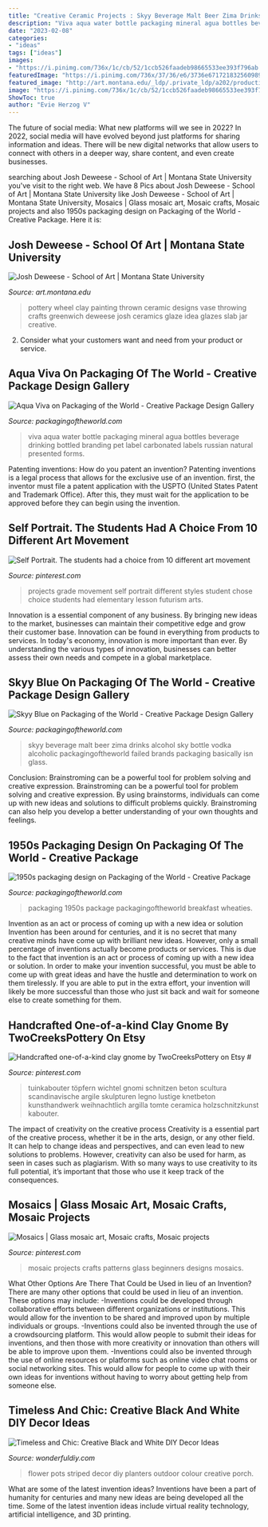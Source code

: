 ```yaml
---
title: "Creative Ceramic Projects : Skyy Beverage Malt Beer Zima Drinks Alcohol Sky Bottle Vodka Alcoholic Packagingoftheworld Failed Brands Packaging Basically Isn Glass"
description: "Viva aqua water bottle packaging mineral agua bottles beverage drinking bottled branding pet label carbonated labels russian natural presented forms"
date: "2023-02-08"
categories:
- "ideas"
tags: ["ideas"]
images:
- "https://i.pinimg.com/736x/1c/cb/52/1ccb526faadeb98665533ee393f796ab.jpg"
featuredImage: "https://i.pinimg.com/736x/37/36/e6/3736e671721832560989821d30238642.jpg"
featured_image: "http://art.montana.edu/_ldp/.private_ldp/a202/production/master/cb945bc7-bd7e-49ca-afe3-98db5089ca64.jpg"
image: "https://i.pinimg.com/736x/1c/cb/52/1ccb526faadeb98665533ee393f796ab.jpg"
ShowToc: true
author: "Evie Herzog V"
---
```



The future of social media: What new platforms will we see in 2022?
In 2022, social media will have evolved beyond just platforms for sharing information and ideas. There will be new digital networks that allow users to connect with others in a deeper way, share content, and even create businesses.

	

		
searching about Josh Deweese - School of Art | Montana State University you've visit to the right web. We have 8 Pics about Josh Deweese - School of Art | Montana State University like Josh Deweese - School of Art | Montana State University, Mosaics | Glass mosaic art, Mosaic crafts, Mosaic projects and also 1950s packaging design on Packaging of the World - Creative Package. Here it is:
		
    
## Josh Deweese - School Of Art | Montana State University

<img loading=lazy src="http://art.montana.edu/_ldp/.private_ldp/a202/production/master/cb945bc7-bd7e-49ca-afe3-98db5089ca64.jpg" onerror="this.onerror=null;this.src='https://tse1.mm.bing.net/th?id=OIP.2q27E2p7HwraJH4eTOOOOAHaKL&amp;pid=15.1';" alt="Josh Deweese - School of Art | Montana State University">

_Source: art.montana.edu_

>pottery wheel clay painting thrown ceramic designs vase throwing crafts greenwich deweese josh ceramics glaze idea glazes slab jar creative. 

	

2. Consider what your customers want and need from your product or service.

    
## Aqua Viva On Packaging Of The World - Creative Package Design Gallery

<img loading=lazy src="http://2.bp.blogspot.com/-vuvzzvbYm1A/Ud0-bNXwnnI/AAAAAAAAxTI/dURWGW74rFU/s1600/AV_2.jpg" onerror="this.onerror=null;this.src='https://tse1.mm.bing.net/th?id=OIP.3rRbRacsjYe0Vyp3lyO7qgHaKc&amp;pid=15.1';" alt="Aqua Viva on Packaging of the World - Creative Package Design Gallery">

_Source: packagingoftheworld.com_

>viva aqua water bottle packaging mineral agua bottles beverage drinking bottled branding pet label carbonated labels russian natural presented forms. 

	

Patenting inventions: How do you patent an invention?
Patenting inventions is a legal process that allows for the exclusive use of an invention. first, the inventor must file a patent application with the USPTO (United States Patent and Trademark Office). After this, they must wait for the application to be approved before they can begin using the invention.

    
## Self Portrait. The Students Had A Choice From 10 Different Art Movement

<img loading=lazy src="https://i.pinimg.com/736x/67/45/a9/6745a9979d260e2dd2e0ad98f08e4d34--lesson-planning-school-projects.jpg" onerror="this.onerror=null;this.src='https://tse4.mm.bing.net/th?id=OIP.9gvK5oIpgMcEW0hlxGx2AAHaJ6&amp;pid=15.1';" alt="Self Portrait. The students had a choice from 10 different art movement">

_Source: pinterest.com_

>projects grade movement self portrait different styles student chose choice students had elementary lesson futurism arts. 

	

Innovation is a essential component of any business. By bringing new ideas to the market, businesses can maintain their competitive edge and grow their customer base. Innovation can be found in everything from products to services. In today's economy, innovation is more important than ever. By understanding the various types of innovation, businesses can better assess their own needs and compete in a global marketplace.

    
## Skyy Blue On Packaging Of The World - Creative Package Design Gallery

<img loading=lazy src="http://3.bp.blogspot.com/_nieIGWiCsnw/SKFYf7ig7SI/AAAAAAAAA2o/tZLmjEyogQw/s400/sky.jpg" onerror="this.onerror=null;this.src='https://tse1.mm.bing.net/th?id=OIP.N2kgzmUVd31Biw7472SzrQAAAA&amp;pid=15.1';" alt="Skyy Blue on Packaging of the World - Creative Package Design Gallery">

_Source: packagingoftheworld.com_

>skyy beverage malt beer zima drinks alcohol sky bottle vodka alcoholic packagingoftheworld failed brands packaging basically isn glass. 

	

Conclusion: Brainstroming can be a powerful tool for problem solving and creative expression.
Brainstroming can be a powerful tool for problem solving and creative expression. By using brainstorms, individuals can come up with new ideas and solutions to difficult problems quickly. Brainstroming can also help you develop a better understanding of your own thoughts and feelings.

    
## 1950s Packaging Design On Packaging Of The World - Creative Package

<img loading=lazy src="http://1.bp.blogspot.com/_nieIGWiCsnw/SSWPHDClJOI/AAAAAAAACF8/07Kfu4skvHE/s400/wheaties_breakfast.jpg" onerror="this.onerror=null;this.src='https://tse2.mm.bing.net/th?id=OIP.FHLwVEXHTp7iLR2rHq4rqgAAAA&amp;pid=15.1';" alt="1950s packaging design on Packaging of the World - Creative Package">

_Source: packagingoftheworld.com_

>packaging 1950s package packagingoftheworld breakfast wheaties. 

	

Invention as an act or process of coming up with a new idea or solution
Invention has been around for centuries, and it is no secret that many creative minds have come up with brilliant new ideas. However, only a small percentage of inventions actually become products or services. This is due to the fact that invention is an act or process of coming up with a new idea or solution. In order to make your invention successful, you must be able to come up with great ideas and have the hustle and determination to work on them tirelessly. If you are able to put in the extra effort, your invention will likely be more successful than those who just sit back and wait for someone else to create something for them.

    
## Handcrafted One-of-a-kind Clay Gnome By TwoCreeksPottery On Etsy #

<img loading=lazy src="https://i.pinimg.com/736x/1c/cb/52/1ccb526faadeb98665533ee393f796ab.jpg" onerror="this.onerror=null;this.src='https://tse4.mm.bing.net/th?id=OIP.z2tjOaFEfxX2wbB8QWmW9AHaLG&amp;pid=15.1';" alt="Handcrafted one-of-a-kind clay gnome by TwoCreeksPottery on Etsy #">

_Source: pinterest.com_

>tuinkabouter töpfern wichtel gnomi schnitzen beton scultura scandinavische argile skulpturen legno lustige knetbeton kunsthandwerk weihnachtlich argilla tomte ceramica holzschnitzkunst kabouter. 

	

The impact of creativity on the creative process
Creativity is a essential part of the creative process, whether it be in the arts, design, or any other field. It can help to change ideas and perspectives, and can even lead to new solutions to problems. However, creativity can also be used for harm, as seen in cases such as plagiarism. With so many ways to use creativity to its full potential, it’s important that those who use it keep track of the consequences.

    
## Mosaics | Glass Mosaic Art, Mosaic Crafts, Mosaic Projects

<img loading=lazy src="https://i.pinimg.com/736x/37/36/e6/3736e671721832560989821d30238642.jpg" onerror="this.onerror=null;this.src='https://tse4.mm.bing.net/th?id=OIP.uQ8xEI-g6eYjdy5Bx6CoHgHaHV&amp;pid=15.1';" alt="Mosaics | Glass mosaic art, Mosaic crafts, Mosaic projects">

_Source: pinterest.com_

>mosaic projects crafts patterns glass beginners designs mosaics. 

	

What Other Options Are There That Could be Used in lieu of an Invention?
There are many other options that could be used in lieu of an invention. These options may include: 
-Inventions could be developed through collaborative efforts between different organizations or institutions. This would allow for the invention to be shared and improved upon by multiple individuals or groups. 
-Inventions could also be invented through the use of a crowdsourcing platform. This would allow people to submit their ideas for inventions, and then those with more creativity or innovation than others will be able to improve upon them. 
-Inventions could also be invented through the use of online resources or platforms such as online video chat rooms or social networking sites. This would allow for people to come up with their own ideas for inventions without having to worry about getting help from someone else.

    
## Timeless And Chic: Creative Black And White DIY Decor Ideas

<img loading=lazy src="https://cdn.wonderfuldiy.com/wp-content/uploads/2016/06/Black-and-white-striped-flower-pots.jpg" onerror="this.onerror=null;this.src='https://tse2.mm.bing.net/th?id=OIP.kCEuMnSeVUlFO2Dsa_-o_gHaLH&amp;pid=15.1';" alt="Timeless and Chic: Creative Black and White DIY Decor Ideas">

_Source: wonderfuldiy.com_

>flower pots striped decor diy planters outdoor colour creative porch. 

	

What are some of the latest invention ideas?
Inventions have been a part of humanity for centuries and many new ideas are being developed all the time. Some of the latest invention ideas include virtual reality technology, artificial intelligence, and 3D printing.

